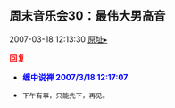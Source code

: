 ## 周末音乐会30：最伟大男高音
2007-03-18 12:13:30
[原址▸](http://www.fxgan.com/chan_time/2007_01_06/434.htm)





**<font color='red'>回复</font>**


- **<font color='blue'>缠中说禅 2007/3/18 12:17:07</font>**
- ```
  下午有事，只能先下，再见。
  ```
